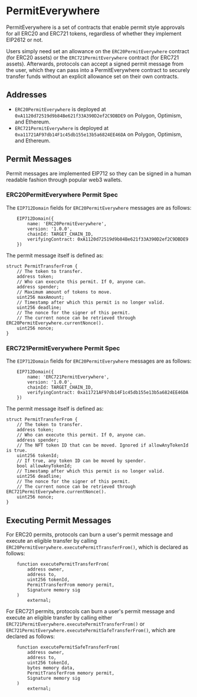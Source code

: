 # PermitEverywhere
PermitEverywhere is a set of contracts that enable permit style approvals for all ERC20 and ERC721 tokens, regardless of whether they implement EIP2612 or not.

Users simply need set an allowance on the `ERC20PermitEverywhere` contract (for ERC20 assets) or the `ERC721PermitEverywhere` contract (for ERC721 assets). Afterwards, protocols can accept a signed permit message from the user, which they can pass into a PermitEverywhere contract to securely transfer funds without an explicit allowance set on their own contracts.

## Addresses
- `ERC20PermitEverywhere` is deployed at `0xA1120d72519d9b84Be621f33A390D2ef2C9DBDE9` on Polygon, Optimism, and Ethereum.
- `ERC721PermitEverywhere` is deployed at `0xa11721AF97db14F1c45db155e13b5a6824EE46DA` on Polygon, Optimism, and Ethereum.

## Permit Messages
Permit messages are implemented EIP712 so they can be signed in a human readable fashion through popular web3 wallets.

### ERC20PermitEverywhere Permit Spec

The `EIP712Domain` fields for `ERC20PermitEverywhere` messages are as follows:
```solidity
    EIP712Domain({
        name: 'ERC20PermitEverywhere',
        version: '1.0.0',
        chainId: TARGET_CHAIN_ID,
        verifyingContract: 0xA1120d72519d9b84Be621f33A390D2ef2C9DBDE9
    })
```

The permit message itself is defined as:
```solidity
struct PermitTransferFrom {
    // The token to transfer.
    address token;
    // Who can execute this permit. If 0, anyone can.
    address spender;
    // Maximum amount of tokens to move.
    uint256 maxAmount;
    // Timestamp after which this permit is no longer valid.
    uint256 deadline;
    // The nonce for the signer of this permit.
    // The current nonce can be retrieved through ERC20PermitEverywhere.currentNonce().
    uint256 nonce;
}
```

### ERC721PermitEverywhere Permit Spec

The `EIP712Domain` fields for `ERC20PermitEverywhere` messages are as follows:
```solidity
    EIP712Domain({
        name: 'ERC721PermitEverywhere',
        version: '1.0.0',
        chainId: TARGET_CHAIN_ID,
        verifyingContract: 0xa11721AF97db14F1c45db155e13b5a6824EE46DA
    })
```

The permit message itself is defined as:
```solidity
struct PermitTransferFrom {
    // The token to transfer.
    address token;
    // Who can execute this permit. If 0, anyone can.
    address spender;
    // The NFT token ID that can be moved. Ignored if allowAnyTokenId is true.
    uint256 tokenId;
    // If true, any token ID can be moved by spender.
    bool allowAnyTokenId;
    // Timestamp after which this permit is no longer valid.
    uint256 deadline;
    // The nonce for the signer of this permit.
    // The current nonce can be retrieved through ERC721PermitEverywhere.currentNonce().
    uint256 nonce;
}
```

## Executing Permit Messages

For ERC20 permits, protocols can burn a user's permit message and execute an eligible transfer by calling `ERC20PermitEverywhere.executePermitTransferFrom()`, which is declared as follows:

```solidity
    function executePermitTransferFrom(
        address owner,
        address to,
        uint256 tokenId,
        PermitTransferFrom memory permit,
        Signature memory sig
    )
        external;
```

For ERC721 permits, protocols can burn a user's permit message and execute an eligible transfer by calling either `ERC721PermitEverywhere.executePermitTransferFrom()` or `ERC721PermitEverywhere.executePermitSafeTransferFrom()`, which are declared as follows:

```solidity
    function executePermitSafeTransferFrom(
        address owner,
        address to,
        uint256 tokenId,
        bytes memory data,
        PermitTransferFrom memory permit,
        Signature memory sig
    )
        external;
```
